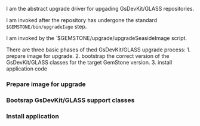 I am the abstract upgrade driver for upgading GsDevKit/GLASS repositories.

I am invoked after the repository has undergone the standard 
`$GEMSTONE/bin/upgradeIage` step.

I am invoked by the `$GEMSTONE/upgrade/upgradeSeasideImage script.

There are three basic phases of thed GsDevKit/GLASS upgrade process:
	1. prepare image for upgrade.
	2. bootstrap the correct version of the GsDevKit/GLASS classes for the target
		 GemStone version.
	3. install application code

### Prepare image for upgrade
### Bootsrap GsDevKit/GLASS support classes
### Install application
 